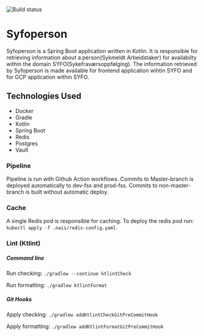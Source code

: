 ![Build status](https://github.com/navikt/syfoperson/workflows/main/badge.svg?branch=master)

# Syfoperson
Syfoperson is a Spring Boot application written in Kotlin.
It is responsible for retrieving information about a person(Sykmeldt Arbeidstaker) 
for availabilty within the domain SYFO(Sykefraværsoppfølging).
The information retrieved by Syfoperson is made available for frontend application wihtin SYFO and for GCP application within SYFO. 

## Technologies Used
* Docker
* Gradle
* Kotlin
* Spring Boot
* Redis
* Postgres
* Vault

### Pipeline
Pipeline is run with Github Action workflows.
Commits to Master-branch is deployed automatically to dev-fss and prod-fss.
Commits to non-master-branch is built without automatic deploy.

### Cache
A single Redis pod is responsible for caching.
To deploy the redis pod run: `kubectl apply -f .nais/redis-config.yaml`.

### Lint (Ktlint)
##### Command line
Run checking: `./gradlew --continue ktlintCheck`

Run formatting: `./gradlew ktlintFormat`
##### Git Hooks
Apply checking: `./gradlew addKtlintCheckGitPreCommitHook`

Apply formatting: `./gradlew addKtlintFormatGitPreCommitHook`
